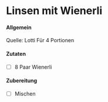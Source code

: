 # Linsen mit Wienerli


#### Allgemein
Quelle: Lotti
Für 4 Portionen

#### Zutaten
- [ ] 8 Paar Wienerli



#### Zubereitung
- [ ] Mischen 
